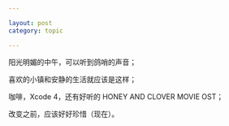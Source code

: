 ```yaml
---

layout: post
category: topic

---
```


阳光明媚的中午，可以听到鸽哨的声音；

喜欢的小镇和安静的生活就应该是这样；

咖啡，Xcode 4，还有好听的 HONEY AND CLOVER MOVIE OST；

改变之前，应该好好珍惜（现在）。
